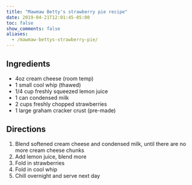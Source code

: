 ```yaml
---
title: "Mawmaw Betty's strawberry pie recipe"
date: 2019-04-21T12:01:45-05:00
toc: false
show_comments: false
aliases:
  - /mawmaw-bettys-strawberry-pie/
---
```


## Ingredients

- 4oz cream cheese (room temp)
- 1 small cool whip (thawed)
- 1/4 cup freshly squeezed lemon juice
- 1 can condensed milk
- 2 cups freshly chopped strawberries
- 1 large graham cracker crust (pre-made)

## Directions 

1. Blend softened cream cheese and condensed milk, until there are no more cream cheese chunks
1. Add lemon juice, blend more
1. Fold in strawberries
1. Fold in cool whip
1. Chill overnight and serve next day 
